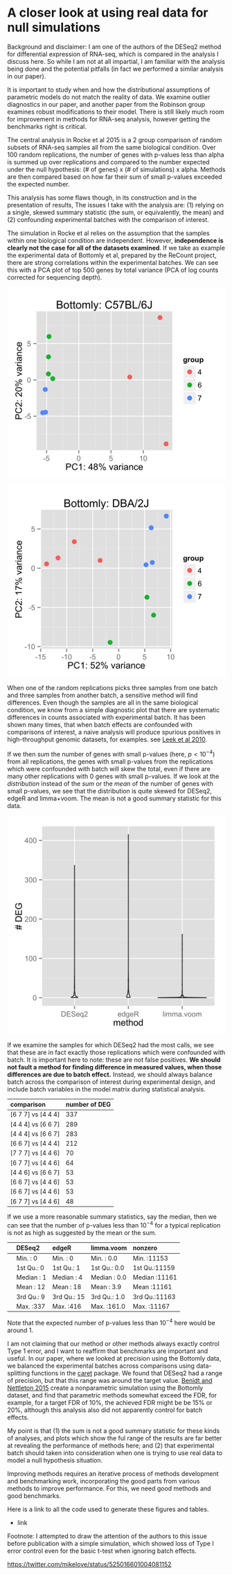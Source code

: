 # A closer look at using real data for null simulations

Background and disclaimer: I am one of the authors of the DESeq2
method for differential expression of RNA-seq, which is compared in
the analysis I discuss here. So while I am not at all impartial, I am
familiar with the analysis being done and the potential pitfalls
(in fact we performed a similar analysis in our paper).

It is important to study when and how the distributional
assumptions of parametric models do not match the reality of data.
We examine outlier diagnostics in our paper, and another paper from the
Robinson group examines robust modifications to their model. There is still
likely much room for improvement in methods for RNA-seq analysis,
however getting the benchmarks right is critical.

The central analysis in Rocke et al 2015 is a 2 group comparison of random
subsets of RNA-seq samples all from the same biological
condition. Over 100 random replications, the number of genes with p-values
less than alpha is summed up over replications
and compared to the number expected under
the null hypothesis: (# of genes) x (# of simulations) x alpha.
Methods are then compared based on how far their sum of small p-values
exceeded the expected number.

This analysis has some flaws though, in
its construction and in the presentation of results,
The issues I take with the analysis are: (1) relying on a single, skewed
summary statistic (the sum, or equivalently, the mean) and
(2) confounding experimental batches with the comparison of interest.

The simulation in Rocke et al relies on the assumption that the
samples within one biological condition are independent. 
However, **independence is clearly not the case for all of the datasets examined**.
If we take as example the experimental data of Bottomly et al, prepared by the
ReCount project, there are strong correlations within the experimental
batches. We can see this with a PCA plot of top 500 genes by total variance
(PCA of log counts corrected for sequencing depth).

![Bottomly PCA 1](figure/rgraphics-pcaBottomly-1.png)

![Bottomly PCA 2](figure/rgraphics-pcaBottomly-2.png)

When one of the random replications picks three samples from one
batch and three samples from another batch, a sensitive method will find differences.
Even though the samples are all in the same biological condition,
we know from a simple diagnostic plot that
there are systematic differences in counts associated with experimental batch.
It has been shown many times, that when batch effects are
confounded with comparisons of interest, a naive analysis
will produce spurious positives in high-throughput genomic datasets,
for examples. see [Leek et al 2010](http://www.ncbi.nlm.nih.gov/pmc/articles/PMC3880143/).

If we then *sum* the number of genes with small p-values (here, $p < 10^{-4}$)
from all replications,
the genes with small p-values from the replications which were confounded with batch
will skew the total, even if there are many other replications
with 0 genes with small p-values.
If we look at the *distribution* instead of the *sum* or the *mean* of
the number of genes with small p-values, we see that the distribution
is quite skewed for DESeq2, edgeR and limma+voom.
The mean is not a good summary statistic for this data.

![Distribution of Bottomly # DEG](figure/rgraphics-bottomlyPlotDist-1.png)

If we examine the samples for which DESeq2 had the most
calls, we see that these are in fact exactly those replications which were
confounded with batch. It is important here to note: these are not false
positives. **We should not fault a method for finding difference
in measured values, when those differences are due to batch effect.**
Instead, we should always balance batch across the comparison of interest
during experimental design, and include batch variables in the model matrix
during statistical analysis.

|comparison         |number of DEG |
|:------------------|:-------------|
|[6 7 7] vs [4 4 4] |337           |
|[4 4 4] vs [6 6 7] |289           |
|[4 4 4] vs [6 6 7] |283           |
|[6 6 7] vs [4 4 4] |212           |
|[7 7 7] vs [4 4 6] |70            |
|[6 7 7] vs [4 4 6] |64            |
|[4 4 6] vs [6 6 7] |53            |
|[6 6 7] vs [4 4 6] |53            |
|[6 6 7] vs [4 4 6] |53            |
|[6 7 7] vs [4 4 6] |48            |

If we use a more reasonable summary statistics, say the median, then
we can see that the number of p-values less than $10^{-4}$ for a typical
replication is not as high as suggested by the mean or the sum.


|   |    DESeq2  |    edgeR   |  limma.voom  |   nonzero    |
|:--|:-----------|:-----------|:-------------|:-------------|
|   |Min.   :  0 |Min.   :  0 |Min.   :  0.0 |Min.   :11153 |
|   |1st Qu.:  0 |1st Qu.:  1 |1st Qu.:  0.0 |1st Qu.:11159 |
|   |Median :  1 |Median :  4 |Median :  0.0 |Median :11161 |
|   |Mean   : 12 |Mean   : 18 |Mean   :  3.9 |Mean   :11161 |
|   |3rd Qu.:  9 |3rd Qu.: 15 |3rd Qu.:  1.0 |3rd Qu.:11163 |
|   |Max.   :337 |Max.   :416 |Max.   :161.0 |Max.   :11167 |


Note that the expected number of p-values less than $10^{-4}$ here would
be around 1.

I am not claiming that our method or other methods always exactly
control Type 1 error, and I want to reaffirm that benchmarks are
important and useful.  In our paper, where we looked at precision
using the Bottomly data, we balanced the experimental batches across
comparisons using data-splitting functions in the [caret](http://topepo.github.io/caret/index.html)
package.  We found that DESeq2 had a range of precision, but that this
range was around the target value.
[Benidt and Nettleton 2015](http://dx.doi.org/10.1093/bioinformatics/btv124)
create a nonparametric simulation using the Bottomly dataset, and find
that parametric methods somewhat exceed the FDR, for example, for a
target FDR of 10%, the achieved FDR might be be 15% or 20%, although
this analysis also did not apparently control for batch effects.

My point is that (1) the sum is not a good summary statistic for these kinds of
analyses, and plots which show the ful range of the results
are far better at revealing the performance of methods here;
and (2) that experimental batch should taken into consideration when
one is trying to use real data to model a null hypothesis situation.

Improving methods requires an iterative process of methods development and benchmarking
work, incorporating the good parts from various methods to improve
performance. For this, we need good methods and good benchmarks.

Here is a link to all the code used to generate these figures and tables.

- link

Footnote: I attempted to draw the attention of the authors to this issue before
publication with a simple simulation, which showed loss of Type I error
control even for the basic t-test when ignoring batch effects.

<https://twitter.com/mikelove/status/525016601004081152>

